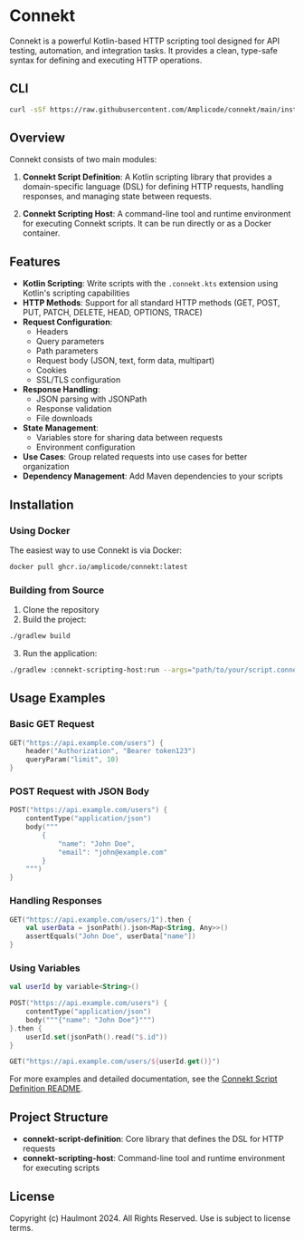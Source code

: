 # Connekt

Connekt is a powerful Kotlin-based HTTP scripting tool designed for API testing, automation, and integration tasks. It provides a clean, type-safe syntax for defining and executing HTTP operations.

## CLI

```bash
curl -sSf https://raw.githubusercontent.com/Amplicode/connekt/main/install/install.sh | bash
```

## Overview

Connekt consists of two main modules:

1. **Connekt Script Definition**: A Kotlin scripting library that provides a domain-specific language (DSL) for defining HTTP requests, handling responses, and managing state between requests.

2. **Connekt Scripting Host**: A command-line tool and runtime environment for executing Connekt scripts. It can be run directly or as a Docker container.

## Features

- **Kotlin Scripting**: Write scripts with the `.connekt.kts` extension using Kotlin's scripting capabilities
- **HTTP Methods**: Support for all standard HTTP methods (GET, POST, PUT, PATCH, DELETE, HEAD, OPTIONS, TRACE)
- **Request Configuration**: 
  - Headers
  - Query parameters
  - Path parameters
  - Request body (JSON, text, form data, multipart)
  - Cookies
  - SSL/TLS configuration
- **Response Handling**: 
  - JSON parsing with JSONPath
  - Response validation
  - File downloads
- **State Management**:
  - Variables store for sharing data between requests
  - Environment configuration
- **Use Cases**: Group related requests into use cases for better organization
- **Dependency Management**: Add Maven dependencies to your scripts

## Installation

### Using Docker

The easiest way to use Connekt is via Docker:

```bash
docker pull ghcr.io/amplicode/connekt:latest
```

### Building from Source

1. Clone the repository
2. Build the project:

```bash
./gradlew build
```

3. Run the application:

```bash
./gradlew :connekt-scripting-host:run --args="path/to/your/script.connekt.kts"
```

## Usage Examples

### Basic GET Request

```kotlin
GET("https://api.example.com/users") {
    header("Authorization", "Bearer token123")
    queryParam("limit", 10)
}
```

### POST Request with JSON Body

```kotlin
POST("https://api.example.com/users") {
    contentType("application/json")
    body("""
        {
            "name": "John Doe",
            "email": "john@example.com"
        }
    """)
}
```

### Handling Responses

```kotlin
GET("https://api.example.com/users/1").then {
    val userData = jsonPath().json<Map<String, Any>>()
    assertEquals("John Doe", userData["name"])
}
```

### Using Variables

```kotlin
val userId by variable<String>()

POST("https://api.example.com/users") {
    contentType("application/json")
    body("""{"name": "John Doe"}""")
}.then {
    userId.set(jsonPath().read("$.id"))
}

GET("https://api.example.com/users/${userId.get()}")
```

For more examples and detailed documentation, see the [Connekt Script Definition README](connekt-script-definition/README.md).

## Project Structure

- **connekt-script-definition**: Core library that defines the DSL for HTTP requests
- **connekt-scripting-host**: Command-line tool and runtime environment for executing scripts

## License

Copyright (c) Haulmont 2024. All Rights Reserved.
Use is subject to license terms.